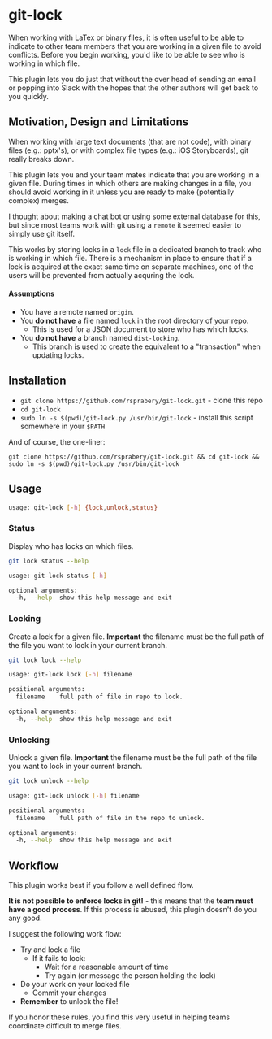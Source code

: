 # git-lock

When working with LaTex or binary files, it is often useful to be able to indicate to other team members that you are
working in a given file to avoid conflicts. Before you begin working, you'd like to be able to see who is working in 
which file.

This plugin lets you do just that without the over head of sending an email or popping into Slack with the hopes that 
the other authors will get back to you quickly.

## Motivation, Design and Limitations

When working with large text documents (that are not code), with binary files (e.g.: pptx's), or with complex file types
(e.g.: iOS Storyboards), git really breaks down.

This plugin lets you and your team mates indicate that you are working in a given file. During times in which others are
making changes in a file, you should avoid working in it unless you are ready to make (potentially complex) merges.

I thought about making a chat bot or using some external database for this, but since most teams work with git using a 
`remote` it seemed easier to simply use git itself.

This works by storing locks in a `lock` file in a dedicated branch to track who is working in which file. There is a
mechanism in place to ensure that if a lock is acquired at the exact same time on separate machines,
one of the users will be prevented from actually acquring the lock.

#### Assumptions

- You have a remote named `origin`.
- You **do not have** a file named `lock` in the root directory of your repo.
   - This is used for a JSON document to store who has which locks.
- You **do not have** a branch named `dist-locking`.
   - This branch is used to create the equivalent to a "transaction" when updating locks.
   
## Installation

- `git clone https://github.com/rsprabery/git-lock.git` - clone this repo
- `cd git-lock`
- `sudo ln -s $(pwd)/git-lock.py /usr/bin/git-lock` - install this script somewhere in your `$PATH`

And of course, the one-liner:

`git clone https://github.com/rsprabery/git-lock.git && cd git-lock && sudo ln -s $(pwd)/git-lock.py /usr/bin/git-lock`

## Usage

```bash
usage: git-lock [-h] {lock,unlock,status} 
```

### Status

Display who has locks on which files.

```bash
git lock status --help                      

usage: git-lock status [-h]

optional arguments:
  -h, --help  show this help message and exit
```

### Locking

Create a lock for a given file. **Important** the filename must be the full path of the file you want to lock in your 
current branch.

```bash
git lock lock --help                      

usage: git-lock lock [-h] filename

positional arguments:
  filename    full path of file in repo to lock.

optional arguments:
  -h, --help  show this help message and exit
```

### Unlocking

Unlock a given file. **Important** the filename must be the full path of the file you want to lock in your current branch.

```bash
git lock unlock --help                      

usage: git-lock unlock [-h] filename

positional arguments:
  filename    full path of file in the repo to unlock.

optional arguments:
  -h, --help  show this help message and exit
```

## Workflow

This plugin works best if you follow a well defined flow.

**It is not possible to enforce locks in git!** - this means that the **team must have a good process**. If this process
is abused, this plugin doesn't do you any good.

I suggest the following work flow:

- Try and lock a file
  - If it fails to lock:
     - Wait for a reasonable amount of time
     - Try again (or message the person holding the lock)
- Do your work on your locked file
  - Commit your changes
- **Remember** to unlock the file!

If you honor these rules, you find this very useful in helping teams coordinate difficult to merge files.

